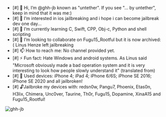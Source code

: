 - [#] 👋 Hi, I’m @ghh-jb known as "untether". If you see "... by untether", keep in mind that it was me:)
- [#] 👀 I’m interested in ios jailbreaking and i hope i can become jailbreak dev one day...
- [#] 🌱 I’m currently learning C, Swift, CPP, Obj-c, Python and shell scripting
- [#] 💞️ I’m looking to collaborate on Fugu15_Rootful but it is now archived:( Linus Henze left jailbreaking
- [#] 📫 How to reach me: No channel provided yet. 
- [#] ⚡ Fun fact: Hate Windows and android systems. As Linus said "Microsoft obviously made a bad operation system and it is very interesting to look how people slowly understand it" (translated from)
- [#] 📱 Used devices: iPhone 4; iPad 4; iPhone 6/6S; iPhone SE 2016; iPhone SE 2020 and all jailbroken!
- [#] 🔓Jailbroke my devices with: redsn0w, Pangu7, Phoenix, Etas0n, H3lix, Chimera, Unc0ver, Taurine, Th0r, Fugu15, Dopamine, XinaA15 and Fugu15_Rootful!


<p><img align="left" src="https://github-readme-stats.vercel.app/api/top-langs?username=ghh-jb&show_icons=true&locale=en&layout=compact" alt="ghh-jb" /></p>












<!---
ghh-jb/ghh-jb is a ✨ special ✨ repository because its `README.md` (this file) appears on your GitHub profile.
You can click the Preview link to take a look at your changes.
--->








